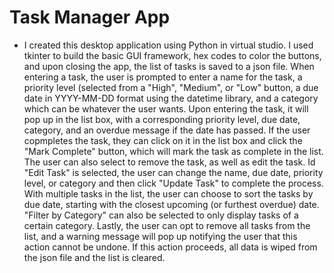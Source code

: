 # Task Manager App
- I created this desktop application using Python in virtual studio. I used tkinter to build the basic GUI framework, hex codes to color the buttons, and upon closing the app, the list of tasks is saved to a json file. When entering a task, the user is prompted to enter a name for the task, a priority level (selected from a "High", "Medium", or "Low" button, a due date in YYYY-MM-DD format using the datetime library, and a category which can be whatever the user wants. Upon entering the task, it will pop up in the list box, with a corresponding priority level, due date, category, and an overdue message if the date has passed. If the user copmpletes the task, they can click on it in the list box and click the "Mark Complete" button, which will mark the task as complete in the list. The user can also select to remove the task, as well as edit the task. Id "Edit Task" is selected, the user can change the name, due date, priority level, or category and then click "Update Task" to complete the process. With multiple tasks in the list, the user can choose to sort the tasks by due date, starting with the closest upcoming (or furthest overdue) date. "Filter by Category" can also be selected to only display tasks of a certain category. Lastly, the user can opt to remove all tasks from the list, and a warning message will pop up notifying the user that this action cannot be undone. If this action proceeds, all data is wiped from the json file and the list is cleared.
